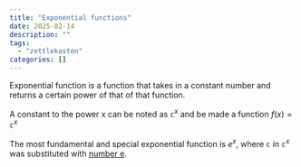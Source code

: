 ```yaml
---
title: "Exponential functions"
date: 2025-02-14
description: ""
tags: 
  - "zettlekasten"
categories: []
---
```


Exponential function is a function that takes in a constant number and returns a certain power of that of that function.

A constant to the power x can be noted as $\mathbb{c}^x$ and be made a function $f(x) = \mathbb{c}^x$

The most fundamental and special exponential function is $e^x$, where $\mathbb{c}$ in $\mathbb{c}^x$ was substituted with [number e](Number%20e.md). 
